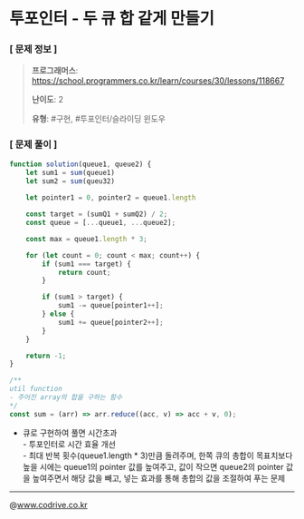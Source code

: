 # 투포인터 - 두 큐 합 같게 만들기

### [ 문제 정보 ]
> **프로그래머스**: https://school.programmers.co.kr/learn/courses/30/lessons/118667
> 
> **난이도**: 2
>
> **유형**: #구현, #투포인터/슬라이딩 윈도우


### [ 문제 풀이 ]
```JavaScript
function solution(queue1, queue2) {
    let sum1 = sum(queue1)
    let sum2 = sum(queu32)
    
    let pointer1 = 0, pointer2 = queue1.length

    const target = (sumQ1 + sumQ2) / 2;
    const queue = [...queue1, ...queue2];

    const max = queue1.length * 3;

    for (let count = 0; count < max; count++) {
        if (sum1 === target) {
            return count;
        }

        if (sum1 > target) {
            sum1 -= queue[pointer1++];
        } else {
            sum1 += queue[pointer2++];
        }
    }

    return -1;
}

/**
util function
- 주어진 array의 합을 구하는 함수
*/
const sum = (arr) => arr.reduce((acc, v) => acc + v, 0);
```
- 큐로 구현하여 풀면 시간초과<br>- 투포인터로 시간 효율 개선<br>- 최대 반복 횟수(queue1.length * 3)만큼 돌려주며, 한쪽 큐의 총합이 목표치보다 높을 시에는 queue1의 pointer 값를 높여주고, 값이 작으면 queue2의 pointer 값을 높여주면서 해당 값을 빼고, 넣는 효과를 통해 총합의 값을 조절하여 푸는 문제


---
@www.codrive.co.kr
